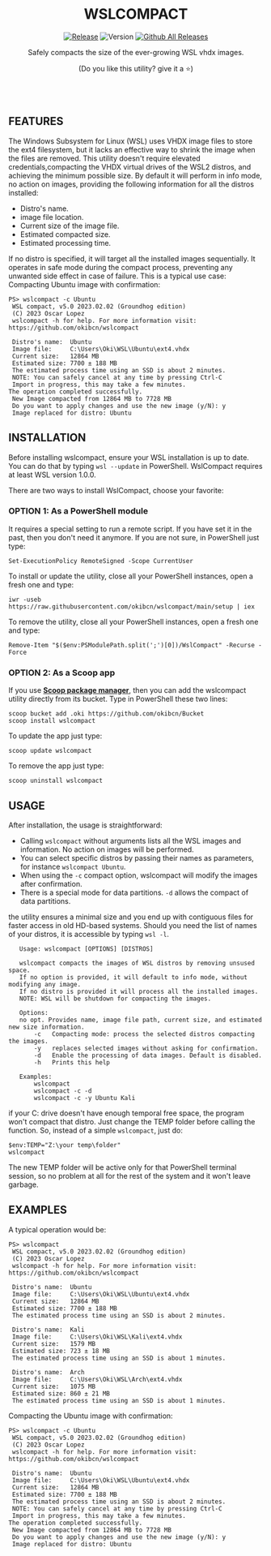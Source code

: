 <div align="center">

# **WSLCOMPACT**

[![Release](https://github.com/okibcn/wslcompact/actions/workflows/Release.yml/badge.svg)](https://github.com/okibcn/wslcompact/actions/workflows/Release.yml)
![Version](https://img.shields.io/github/v/release/okibcn/wslcompact) [![Github All Releases](https://img.shields.io/github/downloads/okibcn/wslcompact/total.svg)](https://github.com/okibcn/wslcompact/releases/latest)


Safely compacts the size of the ever-growing WSL vhdx images.

(Do you like this utility? give it a ⭐)

</div></br></br>

## FEATURES

The Windows Subsystem for Linux (WSL) uses VHDX image files to store the ext4 filesystem, but it lacks an effective way to shrink the image when the files are removed. This utility doesn't require elevated credentials,compacting the VHDX virtual drives of the WSL2 distros, and achieving the minimum possible size. By default it will perform in info mode, no action on images, providing the following information for all the distros installed:
- Distro's name.
- image file location.
- Current size of the image file.
- Estimated compacted size.
- Estimated processing time.

If no distro is specified, it will target all the installed images sequentially. It operates in safe mode during the compact process, preventing any unwanted side effect in case of failure. This is a typical use case: Compacting Ubuntu image with confirmation:
```
PS> wslcompact -c Ubuntu
 WSL compact, v5.0 2023.02.02 (Groundhog edition)
 (C) 2023 Oscar Lopez
 wslcompact -h for help. For more information visit: https://github.com/okibcn/wslcompact

 Distro's name:  Ubuntu
 Image file:     C:\Users\Oki\WSL\Ubuntu\ext4.vhdx
 Current size:   12864 MB
 Estimated size: 7700 ± 188 MB
 The estimated process time using an SSD is about 2 minutes.
 NOTE: You can safely cancel at any time by pressing Ctrl-C
 Import in progress, this may take a few minutes.
The operation completed successfully.
 New Image compacted from 12864 MB to 7728 MB
 Do you want to apply changes and use the new image (y/N): y
 Image replaced for distro: Ubuntu
```


## INSTALLATION

Before installing wslcompact, ensure your WSL installation is up to date. You can do that by typing `wsl --update` in PowerShell. WslCompact requires at least WSL version 1.0.0.

There are two ways to install WslCompact, choose your favorite:

### OPTION 1: As a PowerShell module

It requires a special setting to run a remote script. If you have set it in the past, then you don't need it anymore. If you are not sure, in PowerShell just type:
```pwsh
Set-ExecutionPolicy RemoteSigned -Scope CurrentUser
```
To install or update the utility, close all your PowerShell instances, open a fresh one and type:
```pwsh
iwr -useb https://raw.githubusercontent.com/okibcn/wslcompact/main/setup | iex
```
To remove the utility, close all your PowerShell instances, open a fresh one and type:
```pwsh
Remove-Item "$($env:PSModulePath.split(';')[0])/WslCompact" -Recurse -Force
```

### OPTION 2: As a Scoop app

If you use **[Scoop package manager](https://scoop.sh/)**, then you can add the wslcompact utility directly from its bucket. Type in PowerShell these two lines:
```pwsh
scoop bucket add .oki https://github.com/okibcn/Bucket
scoop install wslcompact
```
To update the app just type:
```pwsh
scoop update wslcompact
```
To remove the app just type:
```pwsh
scoop uninstall wslcompact
```

## USAGE

After installation, the usage is straightforward:
- Calling `wslcompact` without arguments lists all the WSL images and information. No action on images will be performed.
- You can select specific distros by passing their names as parameters, for instance `wslcompact Ubuntu`. 
- When using the `-c` compact option, wslcompact will modify the images after confirmation.
- There is a special mode for data partitions. `-d` allows the compact of data partitions.

the utility ensures a minimal size and you end up with contiguous files for faster access in old HD-based systems. Should you need the list of names of your distros, it is accessible by typing `wsl -l`. 

 ```
    Usage: wslcompact [OPTIONS] [DISTROS]

    wslcompact compacts the images of WSL distros by removing unsused space.
    If no option is provided, it will default to info mode, without modifying any image.
    If no distro is provided it will process all the installed images.
    NOTE: WSL will be shutdown for compacting the images.

    Options:
    no opt. Provides name, image file path, current size, and estimated new size information.
        -c   Compacting mode: process the selected distros compacting the images.
        -y   replaces selected images without asking for confirmation.
        -d   Enable the processing of data images. Default is disabled.
        -h   Prints this help

    Examples:
        wslcompact
        wslcompact -c -d
        wslcompact -c -y Ubuntu Kali
```


if your C: drive doesn't have enough temporal free space, the program won't compact that distro. Just change the TEMP folder before calling the function. So, instead of a simple `wslcompact`, just do:
```pwsh
$env:TEMP="Z:\your temp\folder"
wslcompact
```
The new TEMP folder will be active only for that PowerShell terminal session, so no problem at all for the rest of the system and it won't leave garbage.

## EXAMPLES

A typical operation would be:

```
PS> wslcompact
 WSL compact, v5.0 2023.02.02 (Groundhog edition)
 (C) 2023 Oscar Lopez
 wslcompact -h for help. For more information visit: https://github.com/okibcn/wslcompact

 Distro's name:  Ubuntu
 Image file:     C:\Users\Oki\WSL\Ubuntu\ext4.vhdx
 Current size:   12864 MB
 Estimated size: 7700 ± 188 MB
 The estimated process time using an SSD is about 2 minutes.

 Distro's name:  Kali
 Image file:     C:\Users\Oki\WSL\Kali\ext4.vhdx
 Current size:   1579 MB
 Estimated size: 723 ± 18 MB
 The estimated process time using an SSD is about 1 minutes.

 Distro's name:  Arch
 Image file:     C:\Users\Oki\WSL\Arch\ext4.vhdx
 Current size:   1075 MB
 Estimated size: 860 ± 21 MB
 The estimated process time using an SSD is about 1 minutes.
```

Compacting the Ubuntu image with confirmation:
```
PS> wslcompact -c Ubuntu
 WSL compact, v5.0 2023.02.02 (Groundhog edition)
 (C) 2023 Oscar Lopez
 wslcompact -h for help. For more information visit: https://github.com/okibcn/wslcompact

 Distro's name:  Ubuntu
 Image file:     C:\Users\Oki\WSL\Ubuntu\ext4.vhdx
 Current size:   12864 MB
 Estimated size: 7700 ± 188 MB
 The estimated process time using an SSD is about 2 minutes.
 NOTE: You can safely cancel at any time by pressing Ctrl-C
 Import in progress, this may take a few minutes.
The operation completed successfully.
 New Image compacted from 12864 MB to 7728 MB
 Do you want to apply changes and use the new image (y/N): y
 Image replaced for distro: Ubuntu
```


